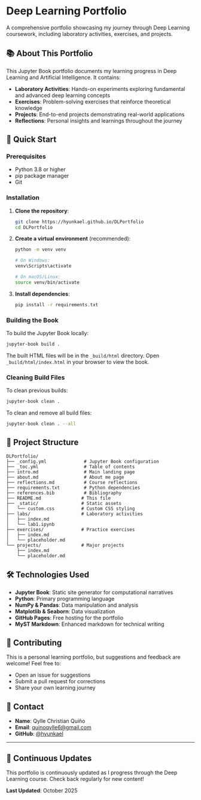 # Deep Learning Portfolio

A comprehensive portfolio showcasing my journey through Deep Learning coursework, including laboratory activities, exercises, and projects.

## 📚 About This Portfolio

This Jupyter Book portfolio documents my learning progress in Deep Learning and Artificial Intelligence. It contains:

- **Laboratory Activities**: Hands-on experiments exploring fundamental and advanced deep learning concepts
- **Exercises**: Problem-solving exercises that reinforce theoretical knowledge
- **Projects**: End-to-end projects demonstrating real-world applications
- **Reflections**: Personal insights and learnings throughout the journey

## 🚀 Quick Start

### Prerequisites

- Python 3.8 or higher
- pip package manager
- Git

### Installation

1. **Clone the repository**:
   ```bash
   git clone https://hyunkael.github.io/DLPortfolio
   cd DLPortfolio
   ```

2. **Create a virtual environment** (recommended):
   ```bash
   python -m venv venv
   
   # On Windows:
   venv\Scripts\activate
   
   # On macOS/Linux:
   source venv/bin/activate
   ```

3. **Install dependencies**:
   ```bash
   pip install -r requirements.txt
   ```

### Building the Book

To build the Jupyter Book locally:

```bash
jupyter-book build .
```

The built HTML files will be in the `_build/html` directory. Open `_build/html/index.html` in your browser to view the book.

### Cleaning Build Files

To clean previous builds:

```bash
jupyter-book clean .
```

To clean and remove all build files:

```bash
jupyter-book clean . --all
```

## 📂 Project Structure

```
DLPortfolio/
├── _config.yml              # Jupyter Book configuration
├── _toc.yml                 # Table of contents
├── intro.md                 # Main landing page
├── about.md                 # About me page
├── reflections.md           # Course reflections
├── requirements.txt         # Python dependencies
├── references.bib           # Bibliography
├── README.md               # This file
├── _static/                # Static assets
│   └── custom.css          # Custom CSS styling
├── labs/                   # Laboratory activities
│   ├── index.md
│   └── lab1.ipynb
├── exercises/              # Practice exercises
│   ├── index.md
│   └── placeholder.md
└── projects/               # Major projects
    ├── index.md
    └── placeholder.md
```

## 🛠️ Technologies Used

- **Jupyter Book**: Static site generator for computational narratives
- **Python**: Primary programming language
- **NumPy & Pandas**: Data manipulation and analysis
- **Matplotlib & Seaborn**: Data visualization
- **GitHub Pages**: Free hosting for the portfolio
- **MyST Markdown**: Enhanced markdown for technical writing

## 🤝 Contributing

This is a personal learning portfolio, but suggestions and feedback are welcome! Feel free to:
- Open an issue for suggestions
- Submit a pull request for corrections
- Share your own learning journey

## 📧 Contact

- **Name**: Qylle Christian Quiño
- **Email**: quinoqylle6@gmail.com
- **GitHub**: [@hyunkael](https://github.com/hyunkael)

---

## 🔄 Continuous Updates

This portfolio is continuously updated as I progress through the Deep Learning course. Check back regularly for new content!

**Last Updated**: October 2025
